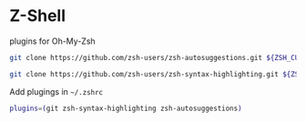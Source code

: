 # Z-Shell

plugins for Oh-My-Zsh

``` bash
git clone https://github.com/zsh-users/zsh-autosuggestions.git ${ZSH_CUSTOM:-~/.oh-my-zsh/custom}/plugins/zsh-autosuggestions

git clone https://github.com/zsh-users/zsh-syntax-highlighting.git ${ZSH_CUSTOM:-~/.oh-my-zsh/custom}/plugins/zsh-syntax-highlighting
```
Add plugings in `~/.zshrc`
```bash
plugins=(git zsh-syntax-highlighting zsh-autosuggestions)
```
